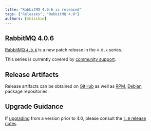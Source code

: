 ```yaml
---
title: "RabbitMQ 4.0.6 is released"
tags: ["Releases", "RabbitMQ 4.0"]
authors: [mklishin]
---
```


## RabbitMQ 4.0.6

[RabbitMQ `4.0.6`](https://github.com/rabbitmq/rabbitmq-server/releases/tag/v4.0.6) is
a new patch release in the `4.0.x` series.

This series is currently covered by [community support](https://www.rabbitmq.com/release-information).

## Release Artifacts

Release artifacts can be obtained on [GitHub](https://github.com/rabbitmq/rabbitmq-server/releases/tag/v4.0.6)
as well as [RPM](https://www.rabbitmq.com/docs/install-rpm), [Debian](https://www.rabbitmq.com/docs/install-debian) package repositories.

## Upgrade Guidance

If [upgrading](https://www.rabbitmq.com/docs/upgrade) from a version prior to 4.0, please consult
the [`4.0` release notes](https://github.com/rabbitmq/rabbitmq-server/releases/tag/v4.0.1).
